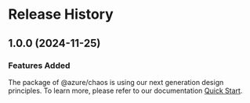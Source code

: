 # Release History
    
## 1.0.0 (2024-11-25)

### Features Added

The package of @azure/chaos is using our next generation design principles. To learn more, please refer to our documentation [Quick Start](https://aka.ms/azsdk/js/mgmt/quickstart).
